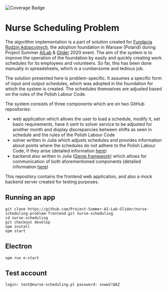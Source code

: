 ![Coverage Badge](https://img.shields.io/endpoint?url=https://gist.githubusercontent.com/kopcion/792d640ad8dad0e4c316a487f04cf471/raw/nurse-scheduling-problem-frontend__heads_next.json)
# Nurse Scheduling Problem

The algorithm implementation is a part of solution created for [Fundacja Rodzin Adopcyjnych](https://adopcja.org.pl), the adoption foundation in Warsaw (Poland) during Project Summer [AILab](http://www.ailab.agh.edu.pl) & [Glider](http://www.glider.agh.edu.pl) 2020 event. The aim of the system is to improve the operation of the foundation by easily and quickly creating work schedules for its employees and volunteers. So far, this has been done manually in spreadsheets, which is a cumbersome and tedious job.

The solution presented here is problem-specific. It assumes a specific form of input and output schedules, which was adopted in the foundation for which the system is created. The schedules themselves are adjusted based on the rules of the Polish Labour Code.

The system consists of three components which are on two GitHub repositories:

- web application which allows the user to load a schedule, modify it, set basic requirements, have it sent to solver service to be adjusted for another month and display discrepancies between shifts as seen in schedule and the rules of the Polish Labour Code
- solver written in Julia which adjusts schedules and provides information about points where the schedules do not adhere to the Polish Labour Code, if they arise (detailed information [here](https://github.com/Project-Summer-AI-Lab-Glider/nurse-scheduling-problem-solver))
- backend also written in Julia ([Genie framework](https://genieframework.com/)) which allows for communication of both aforementioned components (detailed information [here](https://github.com/Project-Summer-AI-Lab-Glider/nurse-scheduling-problem-solver))

This repository contains the frontend web application, and also a mock backend server created for testing purposes.

## Running an app

```
git clone https://github.com/Project-Summer-AI-Lab-Glider/nurse-scheduling-problem-frontend.git nurse-scheduling
cd nurse-scheduling
git checkout develop
npm install
npm start
```

## Electron

```
npm run e-start
```

## Test account

```
login: test@nurse-scheduling.pl password: xsww2!QAZ
```


